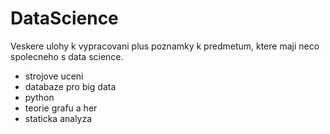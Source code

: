 # DataScience

Veskere ulohy k vypracovani plus poznamky k predmetum, ktere maji neco spolecneho s data science.

- strojove uceni
- databaze pro big data
- python
- teorie grafu a her
- staticka analyza
